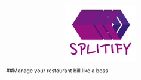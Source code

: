 <p align="center">
  <img src="https://github.com/katrotz/splitify/blob/master/public/images/logo/splitify_96@2x.png?raw=true" alt="Splitify like a boss"/>
</p>
##Manage your restaurant bill like a boss
